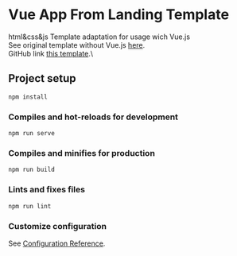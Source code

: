 # Vue App From Landing Template

html&css&js Template adaptation for usage wich Vue.js\
See original template without Vue.js [here](https://codworker.github.io/smart-watch-layout/).\
GitHub link [this template](https://github.com/CodWorker/smart-watch-layout).\

## Project setup
```
npm install
```

### Compiles and hot-reloads for development
```
npm run serve
```

### Compiles and minifies for production
```
npm run build
```

### Lints and fixes files
```
npm run lint
```

### Customize configuration
See [Configuration Reference](https://cli.vuejs.org/config/).
